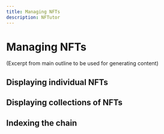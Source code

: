 ```yaml
---
title: Managing NFTs
description: NFTutor
---
```

 # Managing NFTs

(Excerpt from main outline to be used for generating content)
## Displaying individual NFTs
## Displaying collections of NFTs
## Indexing the chain

